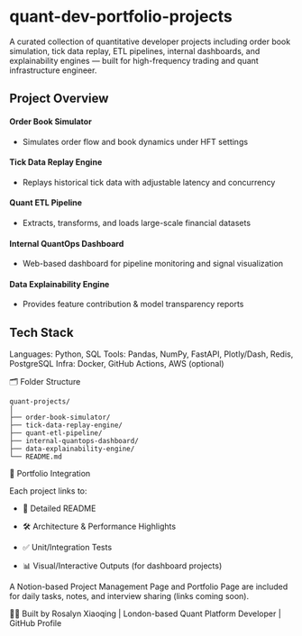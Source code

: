 # quant-dev-portfolio-projects
A curated collection of quantitative developer projects including order book simulation, tick data replay, ETL pipelines, internal dashboards, and explainability engines — built for high-frequency trading and quant infrastructure engineer. 

## Project Overview

#### Order Book Simulator
- Simulates order flow and book dynamics under HFT settings

#### Tick Data Replay Engine
- Replays historical tick data with adjustable latency and concurrency

#### Quant ETL Pipeline
- Extracts, transforms, and loads large-scale financial datasets

#### Internal QuantOps Dashboard
- Web-based dashboard for pipeline monitoring and signal visualization

#### Data Explainability Engine
- Provides feature contribution & model transparency reports

## Tech Stack
Languages: Python, SQL
Tools: Pandas, NumPy, FastAPI, Plotly/Dash, Redis, PostgreSQL
Infra: Docker, GitHub Actions, AWS (optional)

🗂️ Folder Structure

```
quant-projects/
│
├── order-book-simulator/
├── tick-data-replay-engine/
├── quant-etl-pipeline/
├── internal-quantops-dashboard/
├── data-explainability-engine/
└── README.md
```

🔗 Portfolio Integration

Each project links to:

- 📄 Detailed README

- 🛠 Architecture & Performance Highlights

- ✅ Unit/Integration Tests

- 📊 Visual/Interactive Outputs (for dashboard projects)

A Notion-based Project Management Page and Portfolio Page are included for daily tasks, notes, and interview sharing (links coming soon).

🧑‍💻 Built by Rosalyn Xiaoqing | London-based Quant Platform Developer | GitHub Profile 
